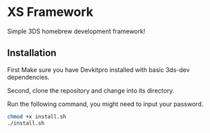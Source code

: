 # XS Framework

Simple 3DS homebrew development framework!

## Installation

First Make sure you have Devkitpro installed with basic 3ds-dev dependencies. 

Second, clone the repository and change into its directory.

Run the following command, you might need to input your password.

```bash
chmod +x install.sh
./install.sh
```
